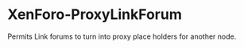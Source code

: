 XenForo-ProxyLinkForum
======================

Permits Link forums to turn into proxy place holders for another node.

